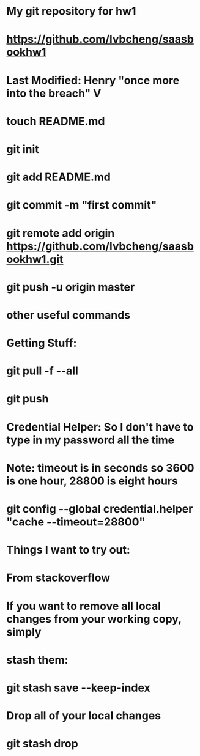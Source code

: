 # My git repository for hw1
# https://github.com/lvbcheng/saasbookhw1
#
# Last Modified: Henry "once more into the breach" V
#
# touch README.md
# git init
# git add README.md
# git commit -m "first commit"
# git remote add origin https://github.com/lvbcheng/saasbookhw1.git
# git push -u origin master

# other useful commands
# Getting Stuff:
# git pull -f --all
# git push
#
# Credential Helper: So I don't have to type in my password all the time
# Note: timeout is in seconds so 3600 is one hour, 28800 is eight hours
# git config --global credential.helper "cache --timeout=28800"
#
# Things I want to try out:
# From stackoverflow
# If you want to remove all local changes from your working copy, simply
# stash them:
# git stash save --keep-index
# Drop all of your local changes
# git stash drop

